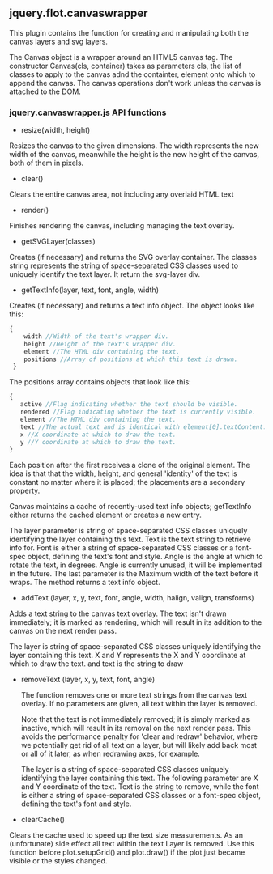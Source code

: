 ## jquery.flot.canvaswrapper

This plugin contains the function for creating and manipulating both the canvas
layers and svg layers.

The Canvas object is a wrapper around an HTML5 canvas tag.
The constructor Canvas(cls, container) takes as parameters cls,
the list of classes to apply to the canvas adnd the containter,
element onto which to append the canvas. The canvas operations
don't work unless the canvas is attached to the DOM.

### jquery.canvaswrapper.js API functions


- resize(width, height)

 Resizes the canvas to the given dimensions.
 The width represents the new width of the canvas, meanwhile the height
 is the new height of the canvas, both of them in pixels.


- clear()

 Clears the entire canvas area, not including any overlaid HTML text


- render()

 Finishes rendering the canvas, including managing the text overlay.


- getSVGLayer(classes)

 Creates (if necessary) and returns the SVG overlay container.
 The classes string represents the string of space-separated CSS classes
 used to uniquely identify the text layer. It return the svg-layer div.


- getTextInfo(layer, text, font, angle, width)

 Creates (if necessary) and returns a text info object.
 The object looks like this:
 ```js
 {
     width //Width of the text's wrapper div.
     height //Height of the text's wrapper div.
     element //The HTML div containing the text.
     positions //Array of positions at which this text is drawn.
  }
  ```
  The positions array contains objects that look like this:
  ```js
  {
     active //Flag indicating whether the text should be visible.
     rendered //Flag indicating whether the text is currently visible.
     element //The HTML div containing the text.
     text //The actual text and is identical with element[0].textContent.
     x //X coordinate at which to draw the text.
     y //Y coordinate at which to draw the text.
  }
  ```
  Each position after the first receives a clone of the original element.
  The idea is that that the width, height, and general 'identity' of the
  text is constant no matter where it is placed; the placements are a
  secondary property.

  Canvas maintains a cache of recently-used text info objects; getTextInfo
  either returns the cached element or creates a new entry.

 The layer parameter is string of space-separated CSS classes uniquely
 identifying the layer containing this text.
 Text is the text string to retrieve info for.
 Font is either a string of space-separated CSS classes or a font-spec object,
 defining the text's font and style.
 Angle is the angle at which to rotate the text, in degrees. Angle is currently unused,
 it will be implemented in the future.
 The last parameter is the Maximum width of the text before it wraps.
 The method returns a text info object.


- addText (layer, x, y, text, font, angle, width, halign, valign, transforms)

 Adds a text string to the canvas text overlay.
 The text isn't drawn immediately; it is marked as rendering, which will
 result in its addition to the canvas on the next render pass.

 The layer is string of space-separated CSS classes uniquely
 identifying the layer containing this text.
 X and Y represents the X and Y coordinate at which to draw the text.
 and text is the string to draw


- removeText (layer, x, y, text, font, angle)

  The function removes one or more text strings from the canvas text overlay.
  If no parameters are given, all text within the layer is removed.

  Note that the text is not immediately removed; it is simply marked as
  inactive, which will result in its removal on the next render pass.
  This avoids the performance penalty for 'clear and redraw' behavior,
  where we potentially get rid of all text on a layer, but will likely
  add back most or all of it later, as when redrawing axes, for example.

  The layer is a string of space-separated CSS classes uniquely
  identifying the layer containing this text. The following parameter are
  X and Y coordinate of the text.
  Text is the string to remove, while the font is either a string of space-separated CSS
  classes or a font-spec object, defining the text's font and style.
 

- clearCache()

 Clears the cache used to speed up the text size measurements.
 As an (unfortunate) side effect all text within the text Layer is removed.
 Use this function before plot.setupGrid() and plot.draw() if the plot just
 became visible or the styles changed.
